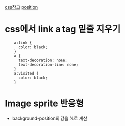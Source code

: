 [css참고](https://poiemaweb.com/css3-syntax)
[position](https://creamilk88.tistory.com/197)

# css에서 link a tag 밑줄 지우기
```
    a:link {
      color: black;
    }
    a {
      text-decoration: none;
      text-decoration-line: none;
    }
    a:visited {
      color: black;
    }
```

# Image sprite 반응형
- background-position의 값을 %로 계산
